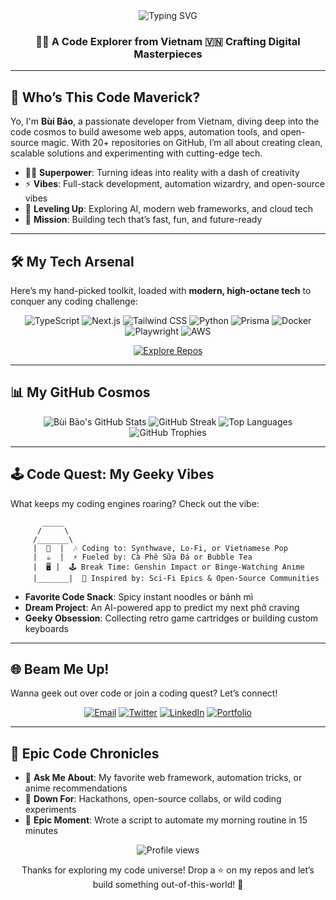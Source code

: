<div align="center">
  <img src="https://readme-typing-svg.demolab.com?font=Space+Mono&size=36&pause=600&color=FF4D6D¢er=true&vCenter=true&width=750&lines=Welcome+to+My+Code+Universe!+🌌;I'm+Bùi+Bảo,+Your+Tech+Trailblazer;Ready+to+Launch+Epic+Code+Adventures?" alt="Typing SVG" />
  <h3>👨‍💻 A Code Explorer from Vietnam 🇻🇳 Crafting Digital Masterpieces</h3>
</div>

---

## 🌌 Who’s This Code Maverick?

Yo, I'm **Bùi Bảo**, a passionate developer from Vietnam, diving deep into the code cosmos to build awesome web apps, automation tools, and open-source magic. With 20+ repositories on GitHub, I’m all about creating clean, scalable solutions and experimenting with cutting-edge tech.

- 🧙‍♂️ **Superpower**: Turning ideas into reality with a dash of creativity  
- ⚡ **Vibes**: Full-stack development, automation wizardry, and open-source vibes  
- 🌱 **Leveling Up**: Exploring AI, modern web frameworks, and cloud tech  
- 🎯 **Mission**: Building tech that’s fast, fun, and future-ready  

---

## 🛠️ My Tech Arsenal

Here’s my hand-picked toolkit, loaded with **modern, high-octane tech** to conquer any coding challenge:

<p align="center">
  <img src="https://img.shields.io/badge/TypeScript-3178C6?logo=typescript&logoColor=white&style=for-the-badge" alt="TypeScript" />
  <img src="https://img.shields.io/badge/Next.js-000000?logo=next.js&logoColor=white&style=for-the-badge" alt="Next.js" />
  <img src="https://img.shields.io/badge/Tailwind_CSS-38B2AC?logo=tailwind-css&logoColor=white&style=for-the-badge" alt="Tailwind CSS" />
  <img src="https://img.shields.io/badge/Python-3776AB?logo=python&logoColor=white&style=for-the-badge" alt="Python" />
  <img src="https://img.shields.io/badge/Prisma-2D3748?logo=prisma&logoColor=white&style=for-the-badge" alt="Prisma" />
  <img src="https://img.shields.io/badge/Docker-2496ED?logo=docker&logoColor=white&style=for-the-badge" alt="Docker" />
  <img src="https://img.shields.io/badge/Playwright-45BA4B?logo=playwright&logoColor=white&style=for-the-badge" alt="Playwright" />
  <img src="https://img.shields.io/badge/AWS-232F3E?logo=amazon-aws&logoColor=white&style=for-the-badge" alt="AWS" />
</p>

<div align="center">
  <a href="https://github.com/BuiBao3103?tab=repositories"><img src="https://img.shields.io/badge/Explore+My+Code+Vault-FF2D55?logo=github&style=for-the-badge" alt="Explore Repos" /></a>
</div>

---

## 📊 My GitHub Cosmos

<div align="center">
  <img src="https://github-readme-stats.vercel.app/api?username=BuiBao3103&show_icons=true&theme=onedark&hide_border=true&count_private=true" alt="Bùi Bảo's GitHub Stats" />
  <img src="https://github-readme-streak-stats.herokuapp.com/?user=BuiBao3103&theme=onedark&hide_border=true" alt="GitHub Streak" />
  <img src="https://github-readme-stats.vercel.app/api/top-langs/?username=BuiBao3103&layout=compact&theme=onedark&hide_border=true" alt="Top Languages" />
</div>

<div align="center">
  <img src="https://github-profile-trophy.vercel.app/?username=BuiBao3103&theme=juicyfresh&no-frame=true&margin-w=10&margin-h=10" alt="GitHub Trophies" />
</div>

---

## 🕹️ Code Quest: My Geeky Vibes

What keeps my coding engines roaring? Check out the vibe:

```
       _____
      /     \
     /_______\
     |  🚀  |  🎶 Coding to: Synthwave, Lo-Fi, or Vietnamese Pop
     |  ☕  |  ⚡ Fueled by: Cà Phê Sữa Đá or Bubble Tea
     |  🖥️ |  🕹️ Break Time: Genshin Impact or Binge-Watching Anime
     |_______|  🌟 Inspired by: Sci-Fi Epics & Open-Source Communities
```

- **Favorite Code Snack**: Spicy instant noodles or bánh mì  
- **Dream Project**: An AI-powered app to predict my next phở craving  
- **Geeky Obsession**: Collecting retro game cartridges or building custom keyboards  

---

## 🌐 Beam Me Up!

Wanna geek out over code or join a coding quest? Let’s connect!

<p align="center">
  <a href="mailto:[your-email@example.com]"><img src="https://img.shields.io/badge/Email-D14836?logo=gmail&logoColor=white&style=for-the-badge" alt="Email" /></a>
  <a href="https://twitter.com/[your-twitter]"><img src="https://img.shields.io/badge/Twitter-1DA1F2?logo=twitter&logoColor=white&style=for-the-badge" alt="Twitter" /></a>
  <a href="https://linkedin.com/in/[your-linkedin]"><img src="https://img.shields.io/badge/LinkedIn-0A66C2?logo=linkedin&logoColor=white&style=for-the-badge" alt="LinkedIn" /></a>
  <a href="[your-portfolio]"><img src="https://img.shields.io/badge/Portfolio-000000?logo=vercel&logoColor=white&style=for-the-badge" alt="Portfolio" /></a>
</p>

---

## 🎉 Epic Code Chronicles

- 💬 **Ask Me About**: My favorite web framework, automation tricks, or anime recommendations  
- 🤝 **Down For**: Hackathons, open-source collabs, or wild coding experiments  
- 🌟 **Epic Moment**: Wrote a script to automate my morning routine in 15 minutes  

<div align="center">
  <img src="https://komarev.com/ghpvc/?username=BuiBao3103&color=FF4D6D&style=for-the-badge" alt="Profile views" />
  <p>Thanks for exploring my code universe! Drop a ⭐ on my repos and let’s build something out-of-this-world! 🚀</p>
</div>

